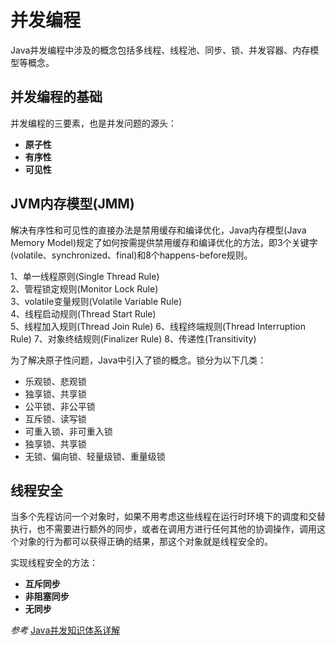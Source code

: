 # 并发编程

Java并发编程中涉及的概念包括多线程、线程池、同步、锁、并发容器、内存模型等概念。

## 并发编程的基础

并发编程的三要素，也是并发问题的源头：

- **原子性**
- **有序性**
- **可见性**

## JVM内存模型(JMM)

解决有序性和可见性的直接办法是禁用缓存和编译优化，Java内存模型(Java Memory Model)规定了如何按需提供禁用缓存和编译优化的方法，即3个关键字(volatile、synchronized、final)和8个happens-before规则。

1、单一线程原则(Single Thread Rule)  
2、管程锁定规则(Monitor Lock Rule)  
3、volatile变量规则(Volatile Variable Rule)  
4、线程启动规则(Thread Start Rule)  
5、线程加入规则(Thread Join Rule)
6、线程终端规则(Thread Interruption Rule)
7、对象终结规则(Finalizer Rule)
8、传递性(Transitivity)

为了解决原子性问题，Java中引入了锁的概念。锁分为以下几类：

- 乐观锁、悲观锁
- 独享锁、共享锁
- 公平锁、非公平锁
- 互斥锁、读写锁
- 可重入锁、非可重入锁
- 独享锁、共享锁
- 无锁、偏向锁、轻量级锁、重量级锁

## 线程安全

当多个先程访问一个对象时，如果不用考虑这些线程在运行时环境下的调度和交替执行，也不需要进行额外的同步，或者在调用方进行任何其他的协调操作，调用这个对象的行为都可以获得正确的结果，那这个对象就是线程安全的。

实现线程安全的方法：

- **互斥同步**
- **非阻塞同步**
- **无同步**

*参考*
[Java并发知识体系详解](https://www.pdai.tech/md/java/thread/java-thread-x-overview.html)
